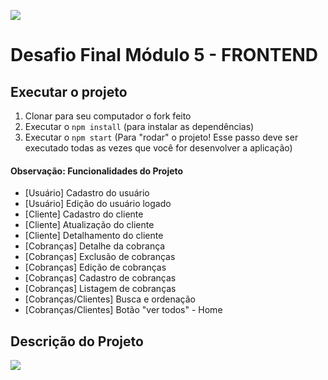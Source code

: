![](https://i.imgur.com/xG74tOh.png)

# Desafio Final Módulo 5 - FRONTEND

## Executar o projeto

1.  Clonar para seu computador o fork feito
2.  Executar o `npm install` (para instalar as dependências)
3.  Executar o `npm start` (Para "rodar" o projeto! Esse passo deve ser executado todas as vezes que você for desenvolver a aplicação)

#### Observação: Funcionalidades do Projeto

- [Usuário] Cadastro do usuário
- [Usuário] Edição do usuário logado
- [Cliente] Cadastro do cliente
- [Cliente] Atualização do cliente
- [Cliente] Detalhamento do cliente
- [Cobranças] Detalhe da cobrança
- [Cobranças] Exclusão de cobranças
- [Cobranças] Edição de cobranças
- [Cobranças] Cadastro de cobranças
- [Cobranças] Listagem de cobranças
- [Cobranças/Clientes] Busca e ordenação
- [Cobranças/Clientes] Botão "ver todos" - Home

## Descrição do Projeto

![]("assets/tiposDeCobrancas/pagas.svg")
